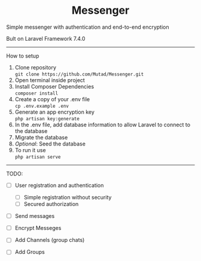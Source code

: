 <h1 align="center">Messenger</h1>
<p>Simple messenger with authentication and end-to-end encryption</p>
<p>Bult on Laravel Framework 7.4.0</p>

<hr>
How to setup

1. Clone repository\
    `git clone https://github.com/Mutad/Messenger.git`
2. Open terminal inside project
3. Install Composer Dependencies\
    `composer install`
4. Create a copy of your .env file\
    `cp .env.example .env`
5. Generate an app encryption key\
    `php artisan key:generate`
6. In the .env file, add database information to allow Laravel to connect to the database
7. Migrate the database
8. _Optional_: Seed the database
9. To run it use\
    `php artisan serve`

<hr>

TODO:
- [ ] User registration and authentication
  - [ ] Simple registration without security
  - [ ] Secured authorization
- [ ] Send messages
- [ ] Encrypt Messeges
- [ ] Add Channels (group chats)
- [ ] Add Groups

